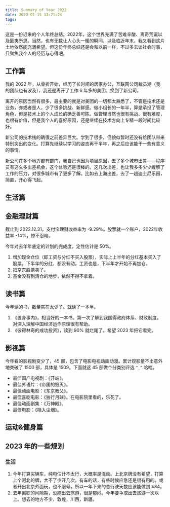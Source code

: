 ```yaml
---
title: Summary of Year 2022
date: 2023-01-15 13:21:24
tags:
---
```


这是一份迟来的个人年终总结。2022年，这个世界充满了苦难辛酸、离奇荒诞以及匪夷所思。当然，也有无数让人心头一暖的瞬间，以及临近年末，我又看到这片土地依然能充满希望。但这份年终总结还是会和以前一样，不过多去谈社会时事，只聚焦我个人的经历与心得吧。

## 工作篇

我的 2022 年，从骨折开始，经历了长时间的居家办公，互联网公司裁员潮（我的团队也有波及），我还是离开了工作 6 年多的美团，换到了新公司。

离开的原因当然有很多，最主要的就是对美团的一切都太熟悉了，不管是技术还是业务，亦或者是人，少了很多挑战、新鲜感。做小组长的一年半，算是承担了管理角色，但是技术上的个人成长的确乏善可陈。做管理当然也很有挑战、很有难度，也很有价值，但是我个人的喜好原因，还是继续在技术方向上专精一段时间比较好。

新公司的技术栈的确很之前差异巨大。学到了很多，但貌似暂时还没有给团队带来特别突出的变化。打算先继续以学习的姿态再干半年，再之后应该能干一些有意义的事情。

新公司在多个地方都有部门，我自己也因为项目原因，去了多个城市出差——程序员有这么多出差机会，这个体验还是很棒的。这几次出差，也让我多多少少缓解了工作的压力，对很多城市有了更多了解。比如去上海出差，去了一趟迪士尼乐园，简直，开心得飞起。

## 生活篇

## 金融理财篇

截止到 2022.12.31，支付宝理财收益率为 -9.29%。股票就一个账户，2022年收益率 -14%，惨不忍睹。

今年对去年年底定的计划的完成度，定性估计是 50%。

1. 增加现金仓位（即工资与分红不买入股票），实际上上半年的分红基本买入了股票。下半年的分红，都没有动。工资也是，下半年才开始不再加仓。
2. 把京东股票卖了。
3. 基金没有到清仓的地步，依然不得不拿着。


## 读书篇

今年读的书，数量实在太少了。就读了一本半。

1. 《置身事内》。相当好的一本书。第一次了解到我国得政府体系、财政制度。对深入理解中国经济运作原理很有帮助。
2. 《彼得林奇的成功投资》，读到 90% 就烂尾了。希望 2023 年把它看完。


## 影视篇

今年看的影视剧变少了，45 部，包含了电影电视动画动漫。累计观影量不出意外地突破了 1500 部，具体是 1509。下面就这 45 部做个分类别评选 `^_^` 哈哈。

+ 最佳国产电视剧：《开端》。
+ 最佳外语片：《帝国的毁灭》。
+ 最佳动画电影：《东京教父》。
+ 最佳喜剧电影：《独行月球》。在电影院里看的，乐死了。
+ 最佳动画剧集：《万神殿》。
+ 最佳电影：《隐入尘烟》。


## 运动&健身篇

## 2023 年的一些规划

### 生活

1. 今年打算买辆车，纯电估计不太行，大概率是混动。上北京牌没有希望，打算上个河北的牌，大不了少开几次。有车的话，有些时候应急还是很有用的。或者开出北京外面玩，也不限号，所以一年下来的总行驶天数应该能做到 ≥84。
2. 去年离职的间隙期，没能出去旅游，很是郁闷。今年要争取出去旅游一次以上。想去的地方不少，敦煌，川西，新疆。
